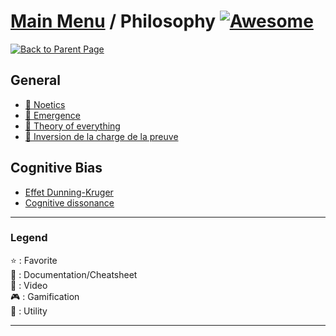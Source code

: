# [Main Menu](../README.md) / Philosophy [![Awesome](https://awesome.re/badge-flat.svg)](https://awesome.re)

[![Back to Parent Page](https://img.shields.io/badge/-Back_to_Parent_Page-blue?style=for-the-badge)](../README.md)

## General
- [:book: Noetics](https://en.wikipedia.org/wiki/Noetics)
- [:book: Emergence](https://en.wikipedia.org/wiki/Emergence)
- [:book: Theory of everything](https://en.wikipedia.org/wiki/Theory_of_everything_(philosophy))
- [:book: Inversion de la charge de la preuve](https://fr.wikipedia.org/wiki/Inversion_de_la_charge_de_la_preuve_(rh%C3%A9torique))

## Cognitive Bias
- [Effet Dunning-Kruger](https://fr.wikipedia.org/wiki/Effet_Dunning-Kruger)
- [Cognitive dissonance](https://en.wikipedia.org/wiki/Cognitive_dissonance)

---

### Legend
:star: : Favorite\
:book: : Documentation/Cheatsheet\
:movie_camera: : Video\
:video_game: : Gamification\
:wrench: : Utility

---

